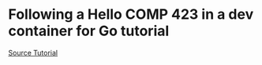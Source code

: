 # Following a Hello COMP 423 in a dev container for Go tutorial

[Source Tutorial](https://github.com/hashunc/comp423-course-notes)